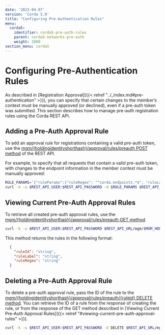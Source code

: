 ```yaml
---
date: '2023-04-07'
version: 'Corda 5.0'
title: "Configuring Pre-Authentication Rules"
menu:
  corda5:
    identifier: corda5-pre-auth-rules
    parent: corda5-networks-pre-auth
    weight: 2000
section_menu: corda5
---
```

# Configuring Pre-Authentication Rules

As described in [Registration Approval]({{< relref "../_index.md#pre-authentication" >}}), you can specify that certain changes to the member’s context must be manually approved (or declined), even if a pre-auth token was submitted. This section describes how to manage pre-auth registration rules using the Corda REST API.

## Adding a Pre-Auth Approval Rule

To add an approval rule for registrations containing a valid pre-auth token, use the [mgm/{holdingidentityshorthash}/approval/rules/preauth POST method](https://docs.r3.com/en/platform/corda/5.0/rest-api/C5_OpenAPI.html#tag/MGM-API/operation/post_mgm__holdingidentityshorthash__approval_rules_preauth) of the REST API.

For example, to specify that all requests that contain a valid pre-auth token, with changes to the endpoint information in the member context must be manually approved:

```bash
RULE_PARAMS='{"ruleParams":{"ruleRegex": "^corda.endpoints.*$", "ruleLabel": "Any change to P2P endpoints requires manual review."}}'
curl -k -u $REST_API_USER:$REST_API_PASSWORD -d $RULE_PARAMS $REST_API_URL/mgm/$MGM_HOLDING_ID/approval/rules/preauth
```

## Viewing Current Pre-Auth Approval Rules

To retrieve all created pre-auth approval rules, use the [mgm/{holdingidentityshorthash}/approval/rules/preauth GET method](../../../rest-api/C5_OpenAPI.html#tag/MGM-API/operation/get_mgm__holdingidentityshorthash__approval_rules_preauth).

```bash
curl -k -u $REST_API_USER:$REST_API_PASSWORD $REST_API_URL/mgm/$MGM_HOLDING_ID/approval/rules/preauth
```

This method returns the rules in the following format:
```JSON
  {
    "ruleId": "string",
    "ruleLabel": "string",
    "ruleRegex": "string"
  }
```

## Deleting a Pre-Auth Approval Rule

To delete a pre-auth approval rule, pass the ID of the rule to the [mgm/{holdingidentityshorthash}/approval/rules/preauth/{ruleid} DELETE method](../../../rest-api/C5_OpenAPI.html#tag/MGM-API/operation/delete_mgm__holdingidentityshorthash__approval_rules_preauth__ruleid_). You can retrieve the ID of a rule from the response of creating the rule, or from the response of the GET method described in [Viewing Current Pre-Auth Approval Rules]({{< relref "#viewing-current-pre-auth-approval-rules" >}}).

```bash
curl -k -u $REST_API_USER:$REST_API_PASSWORD -X DELETE $REST_API_URL/mgm/$MGM_HOLDING_ID/approval/rules/<RULE_ID>
```
